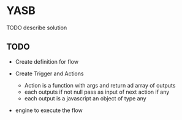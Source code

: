 # YASB

TODO describe solution

## TODO
- Create definition for flow
- Create Trigger and Actions
    - Action is a function with args and return ad array of outputs
    - each outputs if not null pass as input of next action if any
    - each output is a javascript an object of type any

- engine to execute the flow